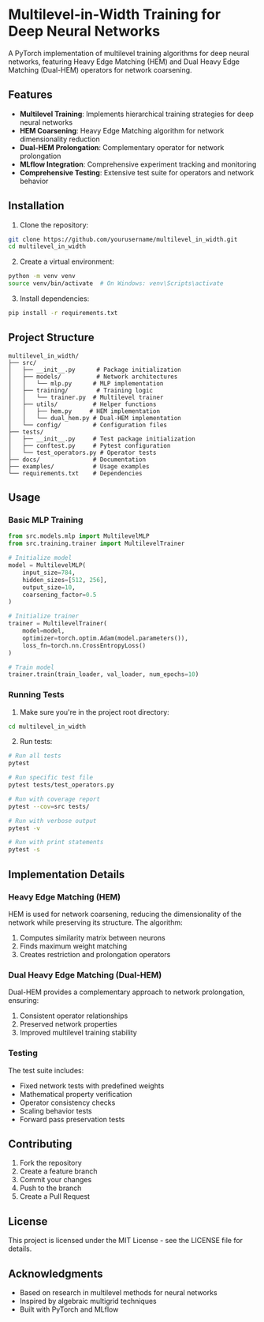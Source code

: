 # Multilevel-in-Width Training for Deep Neural Networks

A PyTorch implementation of multilevel training algorithms for deep neural networks, featuring Heavy Edge Matching (HEM) and Dual Heavy Edge Matching (Dual-HEM) operators for network coarsening.

## Features

- **Multilevel Training**: Implements hierarchical training strategies for deep neural networks
- **HEM Coarsening**: Heavy Edge Matching algorithm for network dimensionality reduction
- **Dual-HEM Prolongation**: Complementary operator for network prolongation
- **MLflow Integration**: Comprehensive experiment tracking and monitoring
- **Comprehensive Testing**: Extensive test suite for operators and network behavior

## Installation

1. Clone the repository:
```bash
git clone https://github.com/yourusername/multilevel_in_width.git
cd multilevel_in_width
```

2. Create a virtual environment:
```bash
python -m venv venv
source venv/bin/activate  # On Windows: venv\Scripts\activate
```

3. Install dependencies:
```bash
pip install -r requirements.txt
```

## Project Structure

```
multilevel_in_width/
├── src/
│   ├── __init__.py      # Package initialization
│   ├── models/          # Network architectures
│   │   └── mlp.py      # MLP implementation
│   ├── training/        # Training logic
│   │   └── trainer.py  # Multilevel trainer
│   ├── utils/          # Helper functions
│   │   ├── hem.py     # HEM implementation
│   │   └── dual_hem.py # Dual-HEM implementation
│   └── config/         # Configuration files
├── tests/
│   ├── __init__.py     # Test package initialization
│   ├── conftest.py     # Pytest configuration
│   └── test_operators.py # Operator tests
├── docs/               # Documentation
├── examples/           # Usage examples
└── requirements.txt    # Dependencies
```

## Usage

### Basic MLP Training

```python
from src.models.mlp import MultilevelMLP
from src.training.trainer import MultilevelTrainer

# Initialize model
model = MultilevelMLP(
    input_size=784,
    hidden_sizes=[512, 256],
    output_size=10,
    coarsening_factor=0.5
)

# Initialize trainer
trainer = MultilevelTrainer(
    model=model,
    optimizer=torch.optim.Adam(model.parameters()),
    loss_fn=torch.nn.CrossEntropyLoss()
)

# Train model
trainer.train(train_loader, val_loader, num_epochs=10)
```

### Running Tests

1. Make sure you're in the project root directory:
```bash
cd multilevel_in_width
```

2. Run tests:
```bash
# Run all tests
pytest

# Run specific test file
pytest tests/test_operators.py

# Run with coverage report
pytest --cov=src tests/

# Run with verbose output
pytest -v

# Run with print statements
pytest -s
```

## Implementation Details

### Heavy Edge Matching (HEM)

HEM is used for network coarsening, reducing the dimensionality of the network while preserving its structure. The algorithm:

1. Computes similarity matrix between neurons
2. Finds maximum weight matching
3. Creates restriction and prolongation operators

### Dual Heavy Edge Matching (Dual-HEM)

Dual-HEM provides a complementary approach to network prolongation, ensuring:

1. Consistent operator relationships
2. Preserved network properties
3. Improved multilevel training stability

### Testing

The test suite includes:

- Fixed network tests with predefined weights
- Mathematical property verification
- Operator consistency checks
- Scaling behavior tests
- Forward pass preservation tests

## Contributing

1. Fork the repository
2. Create a feature branch
3. Commit your changes
4. Push to the branch
5. Create a Pull Request

## License

This project is licensed under the MIT License - see the LICENSE file for details.

## Acknowledgments

- Based on research in multilevel methods for neural networks
- Inspired by algebraic multigrid techniques
- Built with PyTorch and MLflow 